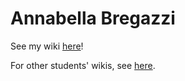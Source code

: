 # Annabella Bregazzi

See my wiki [here](https://github.com/bcb420-2025/Annabella_Bregazzi/wiki)!

For other students' wikis, see [here](https://github.com/bcb420-2025/Student-wiki/wiki/BCB420--2025-Student-Wiki).
